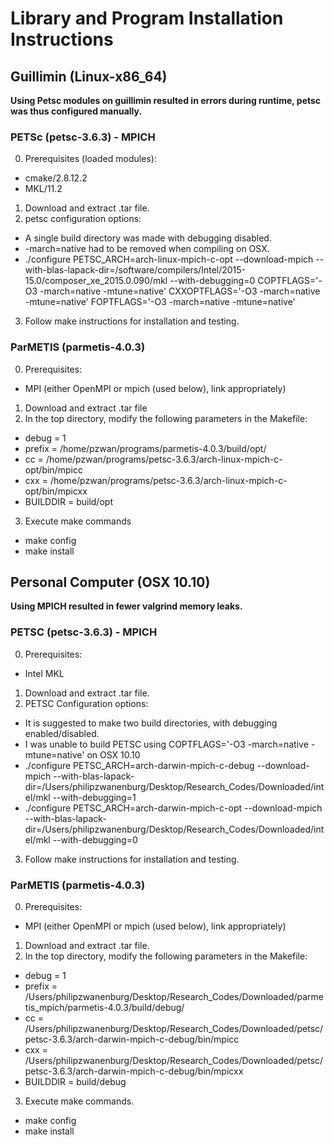 # Library and Program Installation Instructions

## Guillimin (Linux-x86_64)
**Using Petsc modules on guillimin resulted in errors during runtime, petsc was thus configured manually.**


### PETSc (petsc-3.6.3) - MPICH
0. Prerequisites (loaded modules):
  - cmake/2.8.12.2
  - MKL/11.2
1. Download and extract .tar file.
2. petsc configuration options:
  - A single build directory was made with debugging disabled.
  - -march=native had to be removed when compiling on OSX.
  - ./configure PETSC_ARCH=arch-linux-mpich-c-opt --download-mpich --with-blas-lapack-dir=/software/compilers/Intel/2015-15.0/composer_xe_2015.0.090/mkl --with-debugging=0 COPTFLAGS='-O3 -march=native -mtune=native' CXXOPTFLAGS='-O3 -march=native -mtune=native' FOPTFLAGS='-O3 -march=native -mtune=native'
3. Follow make instructions for installation and testing.

### ParMETIS (parmetis-4.0.3)
0. Prerequisites:
  - MPI (either OpenMPI or mpich (used below), link appropriately)
1. Download and extract .tar file
2. In the top directory, modify the following parameters in the Makefile:
  - debug  = 1
  - prefix = /home/pzwan/programs/parmetis-4.0.3/build/opt/
  - cc     = /home/pzwan/programs/petsc-3.6.3/arch-linux-mpich-c-opt/bin/mpicc
  - cxx    = /home/pzwan/programs/petsc-3.6.3/arch-linux-mpich-c-opt/bin/mpicxx
  - BUILDDIR = build/opt
3. Execute make commands
  - make config
  - make install


## Personal Computer (OSX 10.10)
**Using MPICH resulted in fewer valgrind memory leaks.**


### PETSC (petsc-3.6.3) - MPICH
0. Prerequisites:
  - Intel MKL
1. Download and extract .tar file.
2. PETSC Configuration options:
  - It is suggested to make two build directories, with debugging enabled/disabled.
  - I was unable to build PETSC using COPTFLAGS='-O3 -march=native -mtune=native' on OSX 10.10
  - ./configure PETSC_ARCH=arch-darwin-mpich-c-debug --download-mpich --with-blas-lapack-dir=/Users/philipzwanenburg/Desktop/Research_Codes/Downloaded/intel/mkl --with-debugging=1
  - ./configure PETSC_ARCH=arch-darwin-mpich-c-opt --download-mpich --with-blas-lapack-dir=/Users/philipzwanenburg/Desktop/Research_Codes/Downloaded/intel/mkl --with-debugging=0
3. Follow make instructions for installation and testing.

### ParMETIS (parmetis-4.0.3)
0. Prerequisites:
  - MPI (either OpenMPI or mpich (used below), link appropriately)
1. Download and extract .tar file.
2. In the top directory, modify the following parameters in the Makefile:
  - debug  = 1
  - prefix = /Users/philipzwanenburg/Desktop/Research_Codes/Downloaded/parmetis_mpich/parmetis-4.0.3/build/debug/
  - cc     = /Users/philipzwanenburg/Desktop/Research_Codes/Downloaded/petsc/petsc-3.6.3/arch-darwin-mpich-c-debug/bin/mpicc
  - cxx    = /Users/philipzwanenburg/Desktop/Research_Codes/Downloaded/petsc/petsc-3.6.3/arch-darwin-mpich-c-debug/bin/mpicxx
  - BUILDDIR = build/debug
3. Execute make commands.
  - make config
  - make install
